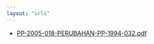 ```yaml
---
layout: "urls"
---
```

* [PP-2005-018-PERUBAHAN-PP-1994-032.pdf](PP-2005-018-PERUBAHAN-PP-1994-032.pdf)
